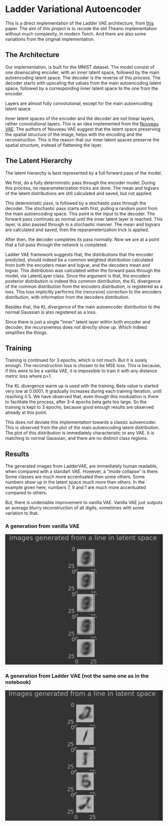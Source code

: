 # Ladder Variational Autoencoder

This is a direct implementation of the Ladder VAE architecture, from [this](https://proceedings.neurips.cc/paper/2016/file/6ae07dcb33ec3b7c814df797cbda0f87-Paper.pdf) 
paper. The aim of this project is to recode the old Theano implementation without much
complexity, in modern Torch. And there are also some variations from the original implementation.

## The Architecture 

Our implementation, is built for the MNIST dataset. The model consist of one downscaling encoder, with
an inner latent space, followed by the main autoencoding latent space. The decoder is the
reverse of this process. The decoder starts with upscaling the values from the main autoencoding
latent space, followed by a corresponding inner latent space to the one from the encoder.

Layers are almost fully convolutional, except for the main autoencoding latent space.

Inner latent spaces of the encoder and the decoder are not linear layers, rather
convolutional layers. This is an idea implemented from the [Nouveau VAE](https://proceedings.neurips.cc/paper/2020/file/e3b21256183cf7c2c7a66be163579d37-Paper.pdf). 
The authors of Nouveau VAE suggest that the latent space preserving the spatial structure of the image,
helps with the encoding and the reconstruction. This is the reason that our inner latent
spaces preserve the spatial structure, instead of flattening the layer.

## The Latent Hierarchy

The latent hierarchy is best represented by a full forward pass of the model.

We first, do a fully deterministic pass through the encoder model. During this process,
no reparameterization tricks are done. The mean and logvars of the latent distributions
are still calculated and saved, but not applied.

This deterministic pass, is followed by a stochastic pass through the decoder. The stochastic
pass starts with first, pulling a random point from the main autoencoding space. This point
is the input to the decoder. The forward pass continues as normal until the inner latent
layer is reached. This layer, is also passed through in a stochastic manner. The mean and logvars
are calculated and saved, then the reparameterization trick is applied.

After then, the decoder completes its pass normally. Now we are at a point that a full pass through
the network is completed.

Ladder VAE framework suggests that, the distributions that the encoder predicted, should indeed be
a common weighted distribution calculated from both the encoders mean and logvar, and the decoders
mean and logvar. This distribution was calculated within the forward pass through the model, via
LatentLayer class. Since the argument is that, the encoders posterior distribution is indeed this common
distribution, the KL divergence of the common distribution from the encoders distribution, is registered
as a loss. This loss implicitly performs the (recursive) correction to the encoders distribution,
with information from the decoders distribution.

Besides that, the KL divergence of the main autoencoder distribution to the normal Gaussian is also
registered as a loss.

Since there is just a single "inner" latent layer within both encoder and decoder, the recursiveness
does not directly show up. Which indeed simplifies the things.

## Training

Training is continued for 3 epochs, which is not much. But it is surely enough. The reconstruction
loss is chosen to be MSE loss. This is because, if this were to be a vanilla VAE, it is impossible
to train it with any distance metric loss where p>1.

The KL divergence warm up is used with the training. Beta value is started very low at 0.0001. It
gradually increases during each training iteration, until reaching 0.5. We have observed that,
even though this modulation is there to facilitate the process, after 3-4 epochs beta gets too large.
So the training is kept to 3 epochs, because good enough results are observed already at this point.

This does not deviate this implementation towards a classic autoencoder. This is observed from the
plot of the main autoencoding latent distribution. The plot of this distribution is immediately
characteristic to any VAE. It is matching to normal Gaussian, and there are no distinct class
regions.

## Results

The generated images from LadderVAE, are immediately human readable, when compared with a standart
VAE. However, a "mode collapse" is there. Some classes are much more accentuated then some others.
Some numbers show up in the latent space much more than others. In the example given here, numbers
7, 9 and 1 are much more accentuated compared to others. 

But, there is undeniable improvement to vanilla VAE. Vanilla VAE just outputs an average blurry
reconstruction of all digits, sometimes with some variation to that.

### A generation from vanilla VAE

![Vanilla VAE](examples/vae.png)

### A generation from Ladder VAE (not the same one as in the notebook)

![](examples/laddervae1.png)


